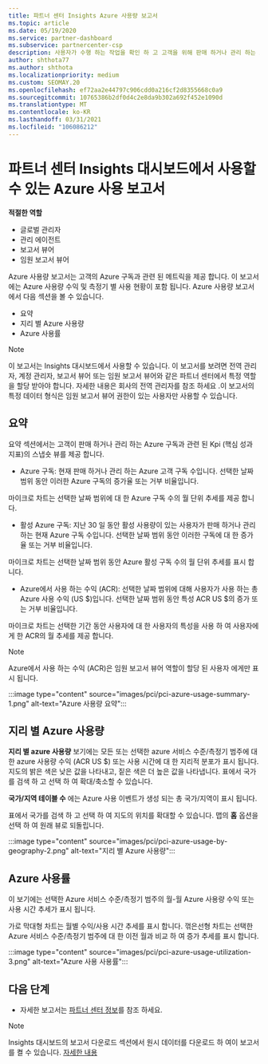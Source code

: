 ```yaml
---
title: 파트너 센터 Insights Azure 사용량 보고서
ms.topic: article
ms.date: 05/19/2020
ms.service: partner-dashboard
ms.subservice: partnercenter-csp
description: 사용자가 수행 하는 작업을 확인 하 고 고객을 위해 판매 하거나 관리 하는 Azure 구독 사용을 개선할 수 있습니다.
author: shthota77
ms.author: shthota
ms.localizationpriority: medium
ms.custom: SEOMAY.20
ms.openlocfilehash: ef72aa2e44797c906cdd0a216cf2d8355668c0a9
ms.sourcegitcommit: 10765386b2df0d4c2e8da9b302a692f452e1090d
ms.translationtype: MT
ms.contentlocale: ko-KR
ms.lasthandoff: 03/31/2021
ms.locfileid: "106086212"
---
```

# <a name="azure-usage-report-available-from-the-partner-center-insights-dashboard"></a>파트너 센터 Insights 대시보드에서 사용할 수 있는 Azure 사용 보고서

**적절한 역할**

- 글로벌 관리자
- 관리 에이전트
- 보고서 뷰어
- 임원 보고서 뷰어

Azure 사용량 보고서는 고객의 Azure 구독과 관련 된 메트릭을 제공 합니다. 이 보고서에는 Azure 사용량 수익 및 측정기 별 사용 현황이 포함 됩니다. Azure 사용량 보고서에서 다음 섹션을 볼 수 있습니다.

- 요약
- 지리 별 Azure 사용량
- Azure 사용률

 > [!NOTE]
 > 이 보고서는 Insights 대시보드에서 사용할 수 있습니다. 이 보고서를 보려면 전역 관리자, 계정 관리자, 보고서 뷰어 또는 임원 보고서 뷰어와 같은 파트너 센터에서 특정 역할을 할당 받아야 합니다. 자세한 내용은 회사의 전역 관리자를 참조 하세요 .이 보고서의 특정 데이터 형식은 임원 보고서 뷰어 권한이 있는 사용자만 사용할 수 있습니다.

## <a name="summary"></a>요약

요약 섹션에서는 고객이 판매 하거나 관리 하는 Azure 구독과 관련 된 Kpi (핵심 성과 지표)의 스냅숏 뷰를 제공 합니다.  

- Azure 구독: 현재 판매 하거나 관리 하는 Azure 고객 구독 수입니다.
선택한 날짜 범위 동안 이러한 Azure 구독의 증가율 또는 거부 비율입니다.

마이크로 차트는 선택한 날짜 범위에 대 한 Azure 구독 수의 월 단위 추세를 제공 합니다.
- 활성 Azure 구독: 지난 30 일 동안 활성 사용량이 있는 사용자가 판매 하거나 관리 하는 현재 Azure 구독 수입니다.
선택한 날짜 범위 동안 이러한 구독에 대 한 증가율 또는 거부 비율입니다.

마이크로 차트는 선택한 날짜 범위 동안 Azure 활성 구독 수의 월 단위 추세를 표시 합니다.

- Azure에서 사용 하는 수익 (ACR): 선택한 날짜 범위에 대해 사용자가 사용 하는 총 Azure 사용 수익 (US $)입니다.
선택한 날짜 범위 동안 특성 ACR US $의 증가 또는 거부 비율입니다. 

마이크로 차트는 선택한 기간 동안 사용자에 대 한 사용자의 특성을 사용 하 여 사용자에 게 한 ACR의 월 추세를 제공 합니다.


> [!NOTE]
 > Azure에서 사용 하는 수익 (ACR)은 임원 보고서 뷰어 역할이 할당 된 사용자 에게만 표시 됩니다.

:::image type="content" source="images/pci/pci-azure-usage-summary-1.png" alt-text="Azure 사용량 요약":::

## <a name="azure-usage-by-geography"></a>지리 별 Azure 사용량

**지리 별 azure 사용량** 보기에는 모든 또는 선택한 azure 서비스 수준/측정기 범주에 대 한 azure 사용량 수익 (ACR US $) 또는 사용 시간에 대 한 지리적 분포가 표시 됩니다. 지도의 밝은 색은 낮은 값을 나타내고, 짙은 색은 더 높은 값을 나타냅니다. 표에서 국가를 검색 하 고 선택 하 여 확대/축소할 수 있습니다. 

**국가/지역 테이블 수** 에는 Azure 사용 이벤트가 생성 되는 총 국가/지역이 표시 됩니다.

표에서 국가를 검색 하 고 선택 하 여 지도의 위치를 확대할 수 있습니다. 맵의 **홈** 옵션을 선택 하 여 원래 뷰로 되돌립니다.

:::image type="content" source="images/pci/pci-azure-usage-by-geography-2.png" alt-text="지리 별 Azure 사용량":::

## <a name="azure-utilization"></a>Azure 사용률

이 보기에는 선택한 Azure 서비스 수준/측정기 범주의 월-월 Azure 사용량 수익 또는 사용 시간 추세가 표시 됩니다. 

가로 막대형 차트는 월별 수익/사용 시간 추세를 표시 합니다. 꺾은선형 차트는 선택한 Azure 서비스 수준/측정기 범주에 대 한 이전 월과 비교 하 여 증가 추세를 표시 합니다.

:::image type="content" source="images/pci/pci-azure-usage-utilization-3.png" alt-text="Azure 사용 사용률":::

## <a name="next-steps"></a>다음 단계

- 자세한 보고서는 [파트너 센터 정보](partner-center-insights.md)를 참조 하세요.

>[!NOTE] 
> Insights 대시보드의 보고서 다운로드 섹션에서 원시 데이터를 다운로드 하 여이 보고서를 켤 수 있습니다. [자세한 내용](pci-download-reports.md) 
